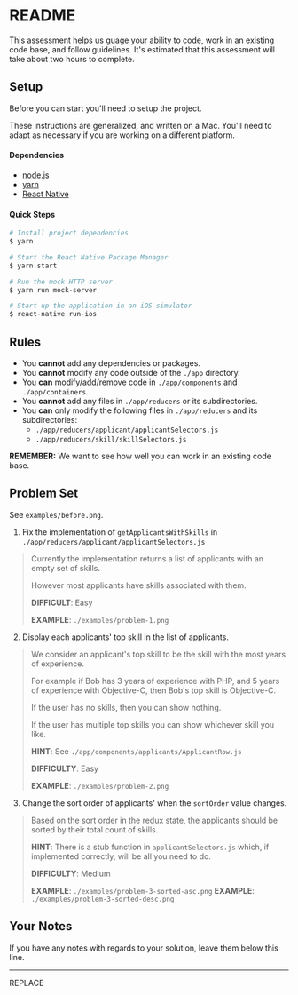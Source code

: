 # README

This assessment helps us guage your ability to code, work in an existing code 
base, and follow guidelines. It's estimated that this assessment will take 
about two hours to complete.

## Setup

Before you can start you'll need to setup the project.

These instructions are generalized, and written on a Mac. You'll need to adapt 
as necessary if you are working on a different platform.

#### Dependencies

* [node.js](https://nodejs.org/en/)
* [yarn](https://yarnpkg.com/en/)
* [React Native](https://facebook.github.io/react-native/docs/getting-started.html)

#### Quick Steps

```sh
# Install project dependencies
$ yarn

# Start the React Native Package Manager
$ yarn start

# Run the mock HTTP server
$ yarn run mock-server

# Start up the application in an iOS simulator
$ react-native run-ios
```

## Rules

* You **cannot** add any dependencies or packages.
* You **cannot** modify any code outside of the `./app` directory.
* You **can** modify/add/remove code in `./app/components` and 
  `./app/containers`.
* You **cannot** add any files in `./app/reducers` or its subdirectories.
* You **can** only modify the following files in `./app/reducers` and its 
  subdirectories:
    * `./app/reducers/applicant/applicantSelectors.js`
    * `./app/reducers/skill/skillSelectors.js`

**REMEMBER:** We want to see how well you can work in an existing code base.

## Problem Set

See `examples/before.png`.

1. Fix the implementation of `getApplicantsWithSkills` in 
  `./app/reducers/applicant/applicantSelectors.js`

  > Currently the implementation returns a list of applicants with an empty set 
  > of skills.
  >
  > However most applicants have skills associated with them.
  >
  > **DIFFICULT**: Easy
  >
  > **EXAMPLE**: `./examples/problem-1.png`

2. Display each applicants' top skill in the list of applicants.

  > We consider an applicant's top skill to be the skill with the most years of
  > experience.
  > 
  > For example if Bob has 3 years of experience with PHP, and 5 years of 
  > experience with Objective-C, then Bob's top skill is Objective-C.
  >
  > If the user has no skills, then you can show nothing.
  >
  > If the user has multiple top skills you can show whichever skill you like.
  >
  > **HINT**: See `./app/components/applicants/ApplicantRow.js`
  >
  > **DIFFICULTY**: Easy
  >
  > **EXAMPLE**: `./examples/problem-2.png`

3. Change the sort order of applicants' when the `sortOrder` value changes.

  > Based on the sort order in the redux state, the applicants should be sorted 
  > by their total count of skills.
  >
  > **HINT**: There is a stub function in `applicantSelectors.js` which, if 
  > implemented correctly, will be all you need to do.
  > 
  > **DIFFICULTY**: Medium
  >
  > **EXAMPLE**: `./examples/problem-3-sorted-asc.png`
  > **EXAMPLE**: `./examples/problem-3-sorted-desc.png`

## Your Notes

If you have any notes with regards to your solution, leave them below this line.

<hr>

REPLACE
